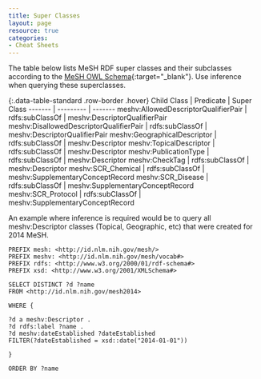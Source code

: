```yaml
---
title: Super Classes
layout: page
resource: true
categories:
- Cheat Sheets
---
```


The table below lists MeSH RDF super classes and their subclasses according to the [MeSH OWL Schema](http://id.nlm.nih.gov/mesh/schema.owl){:target="_blank"}.
Use inference when querying these superclasses.

{:.data-table-standard .row-border .hover}
Child Class | Predicate | Super Class
------- | --------- | -------
meshv:AllowedDescriptorQualifierPair | rdfs:subClassOf | meshv:DescriptorQualifierPair
meshv:DisallowedDescriptorQualifierPair | rdfs:subClassOf | meshv:DescriptorQualifierPair
meshv:GeographicalDescriptor | rdfs:subClassOf | meshv:Descriptor
meshv:TopicalDescriptor | rdfs:subClassOf | meshv:Descriptor
meshv:PublicationType | rdfs:subClassOf | meshv:Descriptor
meshv:CheckTag | rdfs:subClassOf | meshv:Descriptor
meshv:SCR_Chemical | rdfs:subClassOf | meshv:SupplementaryConceptRecord
meshv:SCR_Disease | rdfs:subClassOf | meshv:SupplementaryConceptRecord
meshv:SCR_Protocol | rdfs:subClassOf | meshv:SupplementaryConceptRecord


An example where inference is required would be to query all meshv:Descriptor classes (Topical, Geographic, etc) that were created for 2014 MeSH.

```sparql
PREFIX mesh: <http://id.nlm.nih.gov/mesh/>
PREFIX meshv: <http://id.nlm.nih.gov/mesh/vocab#>
PREFIX rdfs: <http://www.w3.org/2000/01/rdf-schema#>
PREFIX xsd: <http://www.w3.org/2001/XMLSchema#>

SELECT DISTINCT ?d ?name
FROM <http://id.nlm.nih.gov/mesh2014>

WHERE {

?d a meshv:Descriptor .
?d rdfs:label ?name .
?d meshv:dateEstablished ?dateEstablished
FILTER(?dateEstablished = xsd::date("2014-01-01"))

}

ORDER BY ?name
```
